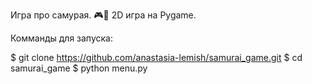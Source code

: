 Игра про самурая.
🎮🐍 2D игра на Pygame.

Комманды для запуска:

$ git clone https://github.com/anastasia-lemish/samurai_game.git
$ cd samurai_game
$ python menu.py
